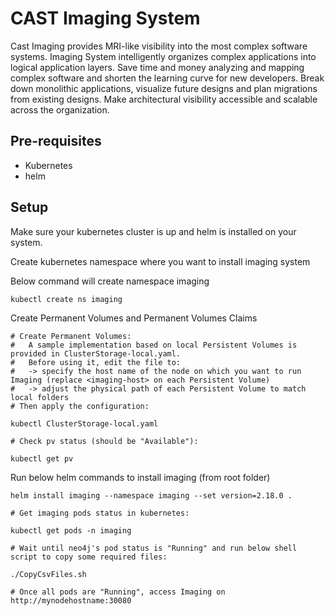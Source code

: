 # CAST Imaging System

Cast Imaging provides MRI-like visibility into the most complex software systems. Imaging System intelligently organizes complex applications into logical application layers. Save time and money analyzing and mapping complex software and shorten the learning curve for new developers. Break down monolithic applications, visualize future designs and plan migrations from existing designs. Make architectural visibility accessible and scalable across the organization.

## Pre-requisites

- Kubernetes
- helm

## Setup

Make sure your kubernetes cluster is up and helm is installed on your system.

Create kubernetes namespace where you want to install imaging system

Below command will create namespace imaging
```
kubectl create ns imaging

```

Create Permanent Volumes and Permanent Volumes Claims 
```
# Create Permanent Volumes:
#   A sample implementation based on local Persistent Volumes is provided in ClusterStorage-local.yaml.
#   Before using it, edit the file to:
#   -> specify the host name of the node on which you want to run Imaging (replace <imaging-host> on each Persistent Volume)
#   -> adjust the physical path of each Persistent Volume to match local folders
# Then apply the configuration:

kubectl ClusterStorage-local.yaml

# Check pv status (should be "Available"):

kubectl get pv

```

Run below helm commands to install imaging (from root folder)
```
helm install imaging --namespace imaging --set version=2.18.0 .

# Get imaging pods status in kubernetes:

kubectl get pods -n imaging

# Wait until neo4j's pod status is "Running" and run below shell script to copy some required files:

./CopyCsvFiles.sh 

# Once all pods are "Running", access Imaging on http://mynodehostname:30080
```
